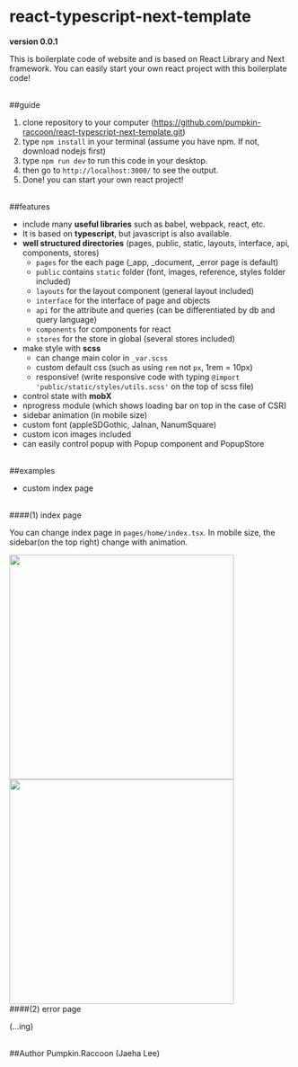 # react-typescript-next-template

**version 0.0.1**

This is boilerplate code of website and is based on React Library and Next framework.
You can easily start your own react project with this boilerplate code!

<br>
##guide

1. clone repository to your computer (https://github.com/pumpkin-raccoon/react-typescript-next-template.git)
2. type `npm install` in your terminal (assume you have npm. If not, download nodejs first)
3. type `npm run dev` to run this code in your desktop.
4. then go to `http://localhost:3000/` to see the output.
5. Done! you can start your own react project!


<br>
##features 

- include many **useful libraries** such as babel, webpack, react, etc.
- It is based on **typescript**, but javascript is also available.
- **well structured directories** (pages, public, static, layouts, interface, api, components, stores)
	- `pages` for the each page (_app, _document, _error page is default)
	- `public` contains `static` folder (font, images, reference, styles folder included)
	- `layouts` for the layout component (general layout included)
	- `interface` for the interface of page and objects
	- `api` for the attribute and queries (can be differentiated by db and query language)
	- `components` for components for react
	- `stores` for the store in global (several stores included)
- make style with **scss**
	- can change main color in `_var.scss`
	- custom default css (such as using `rem` not `px`, 1rem = 10px)
	- responsive! (write responsive code with typing `@import 'public/static/styles/utils.scss'` on the top of scss file)
- control state with **mobX** 
- nprogress module (which shows loading bar on top in the case of CSR)
- sidebar animation (in mobile size)
- custom font (appleSDGothic, Jalnan, NanumSquare)
- custom icon images included
- can easily control popup with Popup component and PopupStore

<br>
##examples

- custom index page

<br>
####(1) index page

You can change index page in `pages/home/index.tsx`.
In mobile size, the sidebar(on the top right) change with animation.

<img src="https://react-typescript-next-template.s3.ap-northeast-2.amazonaws.com/main_mo_1.png" width="400" />

<img src="https://react-typescript-next-template.s3.ap-northeast-2.amazonaws.com/main_mo_2.png" width="400" />

<br>
####(2) error page

(...ing)


<br>
##Author
Pumpkin.Raccoon (Jaeha Lee)
